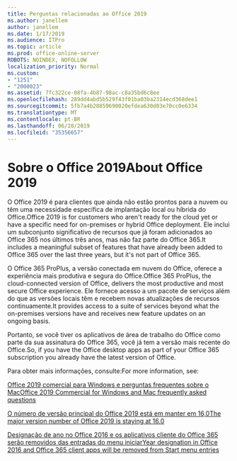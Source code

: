```yaml
---
title: Perguntas relacionadas ao Office 2019
ms.author: janellem
author: janellem
ms.date: 1/17/2019
ms.audience: ITPro
ms.topic: article
ms.prod: office-online-server
ROBOTS: NOINDEX, NOFOLLOW
localization_priority: Normal
ms.custom:
- "1251"
- "2000023"
ms.assetid: 7fc322ce-08fa-4b87-98ac-c8a35bd6c8ee
ms.openlocfilehash: 289dd4abd5b529f43f01ba03ba2314ecd368dee1
ms.sourcegitcommit: 5fb7a4b28859690020efdea630d03e70cc0e6334
ms.translationtype: MT
ms.contentlocale: pt-BR
ms.lasthandoff: 06/28/2019
ms.locfileid: "35356657"
---
```

# <a name="about-office-2019"></a><span data-ttu-id="d7ce7-102">Sobre o Office 2019</span><span class="sxs-lookup"><span data-stu-id="d7ce7-102">About Office 2019</span></span>

<span data-ttu-id="d7ce7-103">O Office 2019 é para clientes que ainda não estão prontos para a nuvem ou têm uma necessidade específica de implantação local ou híbrida do Office.</span><span class="sxs-lookup"><span data-stu-id="d7ce7-103">Office 2019 is for customers who aren't ready for the cloud yet or have a specific need for on-premises or hybrid Office deployment.</span></span> <span data-ttu-id="d7ce7-104">Ele inclui um subconjunto significativo de recursos que já foram adicionados ao Office 365 nos últimos três anos, mas não faz parte do Office 365.</span><span class="sxs-lookup"><span data-stu-id="d7ce7-104">It includes a meaningful subset of features that have already been added to Office 365 over the last three years, but it's not part of Office 365.</span></span>
  
<span data-ttu-id="d7ce7-105">O Office 365 ProPlus, a versão conectada em nuvem do Office, oferece a experiência mais produtiva e segura do Office.</span><span class="sxs-lookup"><span data-stu-id="d7ce7-105">Office 365 ProPlus, the cloud-connected version of Office, delivers the most productive and most secure Office experience.</span></span> <span data-ttu-id="d7ce7-106">Ele fornece acesso a um pacote de serviços além do que as versões locais têm e recebem novas atualizações de recursos continuamente.</span><span class="sxs-lookup"><span data-stu-id="d7ce7-106">It provides access to a suite of services beyond what the on-premises versions have and receives new feature updates on an ongoing basis.</span></span>
  
<span data-ttu-id="d7ce7-107">Portanto, se você tiver os aplicativos de área de trabalho do Office como parte da sua assinatura do Office 365, você já tem a versão mais recente do Office.</span><span class="sxs-lookup"><span data-stu-id="d7ce7-107">So, if you have the Office desktop apps as part of your Office 365 subscription you already have the latest version of Office.</span></span>
  
<span data-ttu-id="d7ce7-108">Para obter mais informações, consulte:</span><span class="sxs-lookup"><span data-stu-id="d7ce7-108">For more information, see:</span></span>
  
[<span data-ttu-id="d7ce7-109">Office 2019 comercial para Windows e perguntas frequentes sobre o Mac</span><span class="sxs-lookup"><span data-stu-id="d7ce7-109">Office 2019 Commercial for Windows and Mac frequently asked questions</span></span>](https://support.microsoft.com/help/4133312)
  
[<span data-ttu-id="d7ce7-110">O número de versão principal do Office 2019 está em manter em 16,0</span><span class="sxs-lookup"><span data-stu-id="d7ce7-110">The major version number of Office 2019 is staying at 16.0</span></span>](https://docs.microsoft.com/deployoffice/office2019/overview)
  
[<span data-ttu-id="d7ce7-111">Designação de ano no Office 2016 e os aplicativos cliente do Office 365 serão removidos das entradas do menu iniciar</span><span class="sxs-lookup"><span data-stu-id="d7ce7-111">Year designation in Office 2016 and Office 365 client apps will be removed from Start menu entries</span></span>](https://support.office.com/article/8fe5e052-76d2-49de-af30-2e84ed3da907?wt.mc_id=Alchemy_ClientDIA)
  